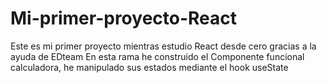 # Mi-primer-proyecto-React
Este es mi primer proyecto mientras estudio React desde cero gracias a la ayuda de EDteam
En esta rama he construido el Componente funcional calculadora, he manipulado sus estados mediante el hook useState
